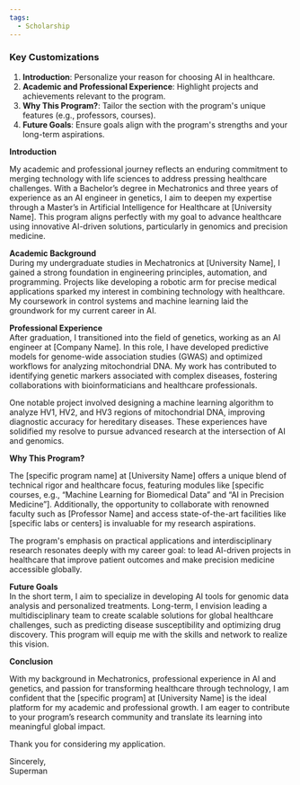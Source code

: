 ```yaml
---
tags:
  - Scholarship
---
```

### Key Customizations

1. **Introduction**: Personalize your reason for choosing AI in healthcare.  
2. **Academic and Professional Experience**: Highlight projects and achievements relevant to the program.  
3. **Why This Program?**: Tailor the section with the program's unique features (e.g., professors, courses).  
4. **Future Goals**: Ensure goals align with the program's strengths and your long-term aspirations.  

**Introduction**  

My academic and professional journey reflects an enduring commitment to merging technology with life sciences to address pressing healthcare challenges. With a Bachelor’s degree in Mechatronics and three years of experience as an AI engineer in genetics, I aim to deepen my expertise through a Master’s in Artificial Intelligence for Healthcare at [University Name]. This program aligns perfectly with my goal to advance healthcare using innovative AI-driven solutions, particularly in genomics and precision medicine.  

**Academic Background**  
During my undergraduate studies in Mechatronics at [University Name], I gained a strong foundation in engineering principles, automation, and programming. Projects like developing a robotic arm for precise medical applications sparked my interest in combining technology with healthcare. My coursework in control systems and machine learning laid the groundwork for my current career in AI.  

**Professional Experience**  
After graduation, I transitioned into the field of genetics, working as an AI engineer at [Company Name]. In this role, I have developed predictive models for genome-wide association studies (GWAS) and optimized workflows for analyzing mitochondrial DNA. My work has contributed to identifying genetic markers associated with complex diseases, fostering collaborations with bioinformaticians and healthcare professionals.  

One notable project involved designing a machine learning algorithm to analyze HV1, HV2, and HV3 regions of mitochondrial DNA, improving diagnostic accuracy for hereditary diseases. These experiences have solidified my resolve to pursue advanced research at the intersection of AI and genomics.  

**Why This Program?**  

The [specific program name] at [University Name] offers a unique blend of technical rigor and healthcare focus, featuring modules like [specific courses, e.g., “Machine Learning for Biomedical Data” and “AI in Precision Medicine”]. Additionally, the opportunity to collaborate with renowned faculty such as [Professor Name] and access state-of-the-art facilities like [specific labs or centers] is invaluable for my research aspirations.  

The program's emphasis on practical applications and interdisciplinary research resonates deeply with my career goal: to lead AI-driven projects in healthcare that improve patient outcomes and make precision medicine accessible globally.  

**Future Goals**  
In the short term, I aim to specialize in developing AI tools for genomic data analysis and personalized treatments. Long-term, I envision leading a multidisciplinary team to create scalable solutions for global healthcare challenges, such as predicting disease susceptibility and optimizing drug discovery. This program will equip me with the skills and network to realize this vision.  

**Conclusion**

With my background in Mechatronics, professional experience in AI and genetics, and passion for transforming healthcare through technology, I am confident that the [specific program] at [University Name] is the ideal platform for my academic and professional growth. I am eager to contribute to your program’s research community and translate its learning into meaningful global impact.  

Thank you for considering my application.  

Sincerely,  
Superman